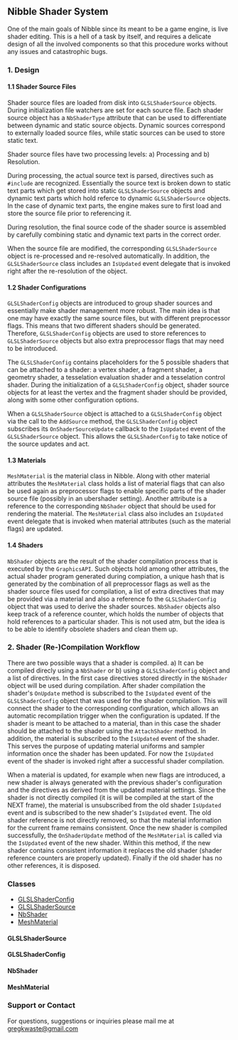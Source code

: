 ## Nibble Shader System

One of the main goals of Nibble since its meant to be a game engine, is live shader editing. This is a hell of a task by itself, and requires a delicate design of all the involved components so that this procedure works without any issues and catastrophic bugs. 

### 1. Design

#### 1.1 Shader Source Files

Shader source files are loaded from disk into `GLSLShaderSource` objects. During initialization file watchers are set for each source file. Each shader source object has a `NbShaderType` attribute that can be used to differentiate between dynamic and static source objects. Dynamic sources correspond to externally loaded source files, while static sources can be used to store static text.

Shader source files have two processing levels: a) Processing and b) Resolution. 

During processing, the actual source text is parsed, directives such as `#include` are recognized. Essentially the source text is broken down to static text parts which get stored into static `GLSLShaderSource` objects and dynamic text parts which hold referce to dynamic `GLSLShaderSource` objects. In the case of dynamic text parts, the engine makes sure to first load and store the source file prior to referencing it.

During resolution, the final source code of the shader source is assembled by carefully combining static and dynamic text parts in the correct order.

When the source file are modified, the corresponding `GLSLShaderSource` object is re-processed and re-resolved automatically. In addition, the `GLSLShaderSource` class includes an `IsUpdated` event delegate that is invoked right after the re-resolution of the object.

#### 1.2 Shader Configurations

`GLSLShaderConfig` objects are introduced to group shader sources and essentially make shader management more robust. The main idea is that one may have exactly the same source files, but with different preprocessor flags. This means that two different shaders should be generated. Therefore, `GLSLShaderConfig` objects are used to store references to `GLSLShaderSource` objects but also extra preprocessor flags that may need to be introduced.

The `GLSLShaderConfig` contains placeholders for the 5 possible shaders that can be attached to a shader: a vertex shader, a fragment shader, a geometry shader, a tesselation evaluation shader and a tesselation control shader. During the initialization of a `GLSLShaderConfig` object, shader source objects for at least the vertex and the fragment shader should be provided, along with some other configuration options.

When a `GLSLShaderSource` object is attached to a `GLSLShaderConfig` object via the call to the `AddSource` method, the `GLSLShaderConfig` object subscribes its `OnShaderSourceUpdate` callback to the `IsUpdated` event of the `GLSLShaderSource` object. This allows the `GLSLShaderConfig` to take notice of the source updates and act.

#### 1.3 Materials

`MeshMaterial` is the material class in Nibble. Along with other material attributes the `MeshMaterial` class holds a list of material flags that can also be used again as preprocessor flags to enable specific parts of the shader source file (possibly in an ubershader setting). Another attribute is a reference to the corresponding `NbShader` object that should be used for rendering the material. The `MeshMaterial` class also includes an `IsUpdated` event delegate that is invoked when material attributes (such as the material flags) are updated. 

#### 1.4 Shaders

`NbShader` objects are the result of the shader compilation process that is executed by the `GraphicsAPI`. Such objects hold among other attributes, the actual shader program generated during compiation, a unique hash that is generated by the combination of all preprocessor flags as well as the shader source files used for compilation, a list of extra directives that may be provided via a material and also a reference fo the `GLSLShaderConfig` object that was used to derive the shader sources. `NbShader` objects also keep track of a reference counter, which holds the number of objects that hold references to a particular shader. This is not used atm, but the idea is to be able to identify obsolete shaders and clean them up.


### 2. Shader (Re-)Compilation Workflow


There are two possible ways that a shader is compiled. a) It can be compiled direcly using a `NbShader` or b) using a  `GLSLShaderConfig` object and a list of directives. In the first case directives stored directly in the `NbShader` object will be used during compilation. After shader compilation the shader's `OnUpdate` method is subscribed to the `IsUpdated` event of the `GLSLShaderConfig` object that was used for the shader compilation. This will connect the shader to the corresponding configuration, which allows an automatic recompilation trigger when the configuration is updated. If the shader is meant to be attached to a material, than in this case the shader should be attached to the shader using the `AttachShader` method. In addition, the material is subscribed to the `IsUpdated` event of the shader.  This serves the purpose of updating material uniforms and sampler information once the shader has been updated. For now the `IsUpdated` event of the shader is invoked right after a successful shader compilation.

When a material is updated, for example when new flags are introduced, a new shader is always generated with the previous shader's configuration and the directives as derived from the updated material settings. Since the shader is not directly compiled (it is will be compiled at the start of the NEXT frame), the material is unsubscribed from the old shader `IsUpdated` event and is subscribed to the new shader's `IsUpdated` event. The old shader reference is not directly removed, so that the material information for the current frame remains consistent. Once the new shader is compiled successfully, the `OnShaderUpdate` method of the `MeshMaterial` is called via the `IsUpdated` event of the new shader. Within this method, if the new shader contains consistent information it replaces the old shader (shader reference counters are properly updated). Finally if the old shader has no other references, it is disposed.


### Classes

- [GLSLShaderConfig](#glslshaderconfig)
- [GLSLShaderSource](#glslshadersource)
- [NbShader](#nbshader)
- [MeshMaterial](#meshmaterial)



#### GLSLShaderSource


#### GLSLShaderConfig


#### NbShader


#### MeshMaterial









### Support or Contact
For questions, suggestions or inquiries please mail me at <gregkwaste@gmail.com>
